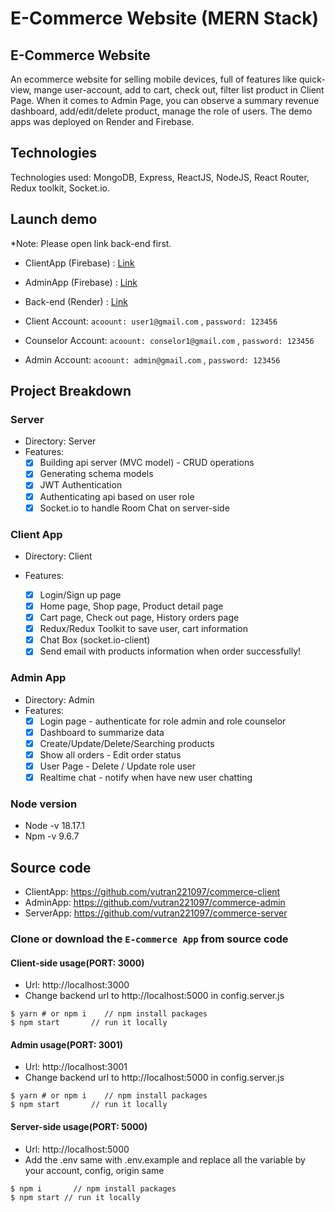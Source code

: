 # E-Commerce Website (MERN Stack)

## E-Commerce Website
An ecommerce website for selling mobile devices, full of features like quick-view, mange user-account, add to cart, check out, filter list product in Client Page. When it comes to Admin Page, you can observe a summary revenue dashboard, add/edit/delete product, manage the role of users. The demo apps was deployed on Render and Firebase.

## Technologies
Technologies used: MongoDB, Express, ReactJS, NodeJS, React Router, Redux toolkit, Socket.io.

## Launch demo

\*Note: Please open link back-end first.

- ClientApp (Firebase) : [Link](https://commerce-app-a6c6d.web.app/)
- AdminApp (Firebase) : [Link](https://commerce-44da7.web.app/)
- Back-end (Render) : [Link](https://commerce-server-9797.onrender.com/)

- Client Account: `acoount: user1@gmail.com` , `password: 123456`
- Counselor Account: `acoount: conselor1@gmail.com` , `password: 123456`
- Admin Account: `acoount: admin@gmail.com` , `password: 123456`

## Project Breakdown

### Server

- Directory: Server
- Features:
  - [x] Building api server (MVC model) - CRUD operations
  - [x] Generating schema models
  - [x] JWT Authentication
  - [x] Authenticating api based on user role
  - [x] Socket.io to handle Room Chat on server-side

### Client App

- Directory: Client
- Features:

  - [x] Login/Sign up page
  - [x] Home page, Shop page, Product detail page
  - [x] Cart page, Check out page, History orders page
  - [x] Redux/Redux Toolkit to save user, cart information
  - [x] Chat Box (socket.io-client)
  - [x] Send email with products information when order successfully!

### Admin App

- Directory: Admin
- Features:
  - [x] Login page - authenticate for role admin and role counselor
  - [x] Dashboard to summarize data
  - [x] Create/Update/Delete/Searching products
  - [x] Show all orders - Edit order status
  - [x] User Page - Delete / Update role user
  - [x] Realtime chat - notify when have new user chatting

### Node version

- Node -v 18.17.1
- Npm -v 9.6.7

## Source code
- ClientApp: https://github.com/vutran221097/commerce-client
- AdminApp: https://github.com/vutran221097/commerce-admin
- ServerApp: https://github.com/vutran221097/commerce-server

### Clone or download the `E-commerce App` from source code
#### Client-side usage(PORT: 3000)
- Url: http://localhost:3000
- Change backend url to http://localhost:5000 in config.server.js

```
$ yarn # or npm i    // npm install packages
$ npm start       // run it locally
```

#### Admin usage(PORT: 3001)
- Url: http://localhost:3001
- Change backend url to http://localhost:5000 in config.server.js

```
$ yarn # or npm i    // npm install packages
$ npm start       // run it locally
```

#### Server-side usage(PORT: 5000)
- Url: http://localhost:5000
- Add the .env same with .env.example and replace all the variable by your account, config, origin same

```
$ npm i       // npm install packages
$ npm start // run it locally
```
